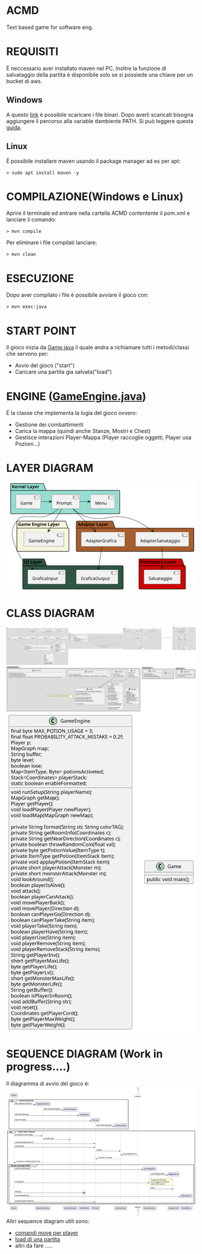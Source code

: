 # ACMD
Text based game for software eng.

# REQUISITI
È neccessario aver installato maven nel PC. Inoltre la funzione di salvataggio della partita è disponibile solo se si possiede una chiave per un bucket di aws.
## Windows
A questo [link](https://maven.apache.org/download.cgi) è possibile scaricare i file binari. Dopo averli scaricati bisogna aggiungere il percorso alla variable dambiente PATH.
Si può leggere questa [guida](https://phoenixnap.com/kb/install-maven-windows).

## Linux
È possibile installare maven usando il package manager ad es per apt:
```
> sudo apt install maven -y
```


# COMPILAZIONE(Windows e Linux)
Aprire il terminale ed entrare nella cartella ACMD contentente il pom.xml e lanciare il comando:
```
> mvn compile
```
Per eliminare i file compilati lanciare:
```
> mvn clean
```
# ESECUZIONE 
Dopo aver compilato i file è possibile avviare il gioco con:
```
> mvn exec:java
```

# START POINT
Il gioco inizia da [Game.java](https://github.com/PdP03/ACMD/blob/dev/ACMD/src/main/java/com/ACMD/app/Kernel_Layer/Game.java) il quale andra a richiamare tutti i metodi/classi che servono per:
* Avvio del gioco ("start")
* Caricare una partita gia salvata("load")

# ENGINE ([GameEngine.java](https://github.com/PdP03/ACMD/blob/dev/ACMD/src/main/java/com/ACMD/app/Engine_Layer/GameEngine/GameEngine.java))
È la classe che implementa la logia del gioco ovvero:
* Gestione dei combattimenti
* Carica la mappa (quindi anche Stanze, Mostri e Chest)
* Gestisce interazioni Player-Mappa (Player raccoglie oggetti, Player usa Pozioni...)

# LAYER DIAGRAM
![LayerDiagram](https://github.com/PdP03/ACMD/blob/dev/DiagrammiUML/LayerDiagram.svg)

# CLASS DIAGRAM
![Class Diagram](https://github.com/PdP03/ACMD/blob/dev/DiagrammiUML/ClassDiagram(Entita-MenuGraphic-Mappa-Prompt).svg)
![Class Diagram](https://github.com/PdP03/ACMD/blob/dev/DiagrammiUML/ClassDiagram(Storage-Persistance-Adapter).svg)
![Class Diagram](https://github.com/PdP03/ACMD/blob/dev/DiagrammiUML/ClassDiagram(GameEngine-Game).svg)

# SEQUENCE DIAGRAM (Work in progress....)
Il diagramma di avvio del gioco è:
![Alt text](https://github.com/PdP03/ACMD/blob/dev/DiagrammiUML/SequenceDiagram.svg)
Altri sequence diagram utili sono:
* [comandi move per player](https://github.com/PdP03/ACMD/tree/dev/DiagrammiUML/provvisorio1.svg)
* [load di una partita](https://github.com/PdP03/ACMD/tree/dev/DiagrammiUML/provvisorio2.svg)
* altri da fare .....


